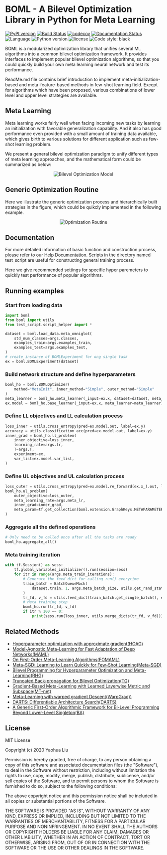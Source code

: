 
# BOML - A Bilevel Optimization Library in Python for Meta Learning
[![PyPI version](https://badge.fury.io/py/boml.svg)](https://badge.fury.io/py/boml)
[![Build Status](https://travis-ci.com/dut-media-lab/BOML.svg?branch=master)](https://travis-ci.com/dut-media-lab/BOML)
[![codecov](https://codecov.io/gh/dut-media-lab/BOML/branch/master/graph/badge.svg)](https://codecov.io/gh/dut-media-lab/BOML)
[![Documentation Status](https://readthedocs.org/projects/boml/badge/?version=latest)](https://boml.readthedocs.io/en/latest/?badge=latest)
![Language](https://img.shields.io/github/languages/top/dut-media-lab/boml?logoColor=green)
![Python version](https://img.shields.io/pypi/pyversions/boml)
![license](https://img.shields.io/badge/license-MIT-000000.svg)
![Code style: black](https://img.shields.io/badge/code%20style-black-000000.svg)

BOML is a modularized optimization library that unifies several ML algorithms into a common bilevel optimization framework. It provides interfaces to implement popular bilevel optimization algorithms, so that you could quickly build your own meta learning neural network and test its performance.

ReadMe.md file contains brief introduction to implement meta-initialization-based and meta-feature-based methods in few-shot learning field. Except for algorithms which have been proposed, various combinations of lower level and upper level strategies are available. 

## Meta Learning 

Meta learning works fairly well when facing incoming new tasks by learning an initialization with favorable generalization capability. And it also has good performance even provided with a small amount of training data available, which gives birth to various solutions for different application such as few-shot learning problem.

We present a general bilevel optimization paradigm to unify different types of meta learning approaches, and the mathematical form could be summarized as below:<br>

<div align=center>
  
![Bilevel Optimization Model](https://github.com/dut-media-lab/BOML/blob/master/figures/p1.png)
</div>

## Generic Optimization Routine
Here we illustrate the generic optimization process and hierarchically built strategies in the figure, which could be quikcly implemented in the following example.<br>

<div align=center>
  
![Optimization Routine](https://github.com/dut-media-lab/BOML/blob/master/figures/p2.png)
</div>

## Documentation 
For more detailed information of basic function and construction process, please refer to our [Help Documentation](https://dut-media-lab.github.io/BOML/). Scripts in the directory named test_script are useful for constructing general training process.

Here we give recommended settings for specific hyper paremeters to quickly test performance of popular algorithms.

## Running examples
### Start from loading data
```python
import boml
from boml import utils
from test_script.script_helper import *

dataset = boml.load_data.meta_omniglot(
    std_num_classes=args.classes,
    examples_train=args.examples_train,
    examples_test=args.examples_test,
)
# create instance of BOMLExperiment for ong single task
ex = boml.BOMLExperiment(dataset)

```

### Build network structure and define hyperparameters
```python
boml_ho = boml.BOMLOptimizer(
    method="MetaInit", inner_method="Simple", outer_method="Simple"
)
meta_learner = boml_ho.meta_learner(_input=ex.x, dataset=dataset, meta_model="V1")
ex.model = boml_ho.base_learner(_input=ex.x, meta_learner=meta_learner)
``` 
### Define LL objectives and LL calculation process
```python
loss_inner = utils.cross_entropy(pred=ex.model.out, label=ex.y)
accuracy = utils.classification_acc(pred=ex.model.out, label=ex.y)
inner_grad = boml_ho.ll_problem(
    inner_objective=loss_inner,
    learning_rate=args.lr,
    T=args.T,
    experiment=ex,
    var_list=ex.model.var_list,
)
```
### Define UL objectives and UL calculation process
```python
loss_outer = utils.cross_entropy(pred=ex.model.re_forward(ex.x_).out, label=ex.y_)
boml_ho.ul_problem(
    outer_objective=loss_outer,
    meta_learning_rate=args.meta_lr,
    inner_grad=inner_grad,
    meta_param=tf.get_collection(boml.extension.GraphKeys.METAPARAMETERS),
)
```
### Aggregate all the defined operations
```python
# Only need to be called once after all the tasks are ready
boml_ho.aggregate_all()
```
### Meta training iteration
```python
with tf.Session() as sess:
    tf.global_variables_initializer().run(session=sess)
    for itr in range(args.meta_train_iterations):
        # Generate the feed_dict for calling run() everytime
        train_batch = BatchQueueMock(
            dataset.train, 1, args.meta_batch_size, utils.get_rand_state(1)
        )
        tr_fd, v_fd = utils.feed_dict(train_batch.get_single_batch(), ex)
        # Meta training step
        boml_ho.run(tr_fd, v_fd)
        if itr % 100 == 0:
            print(sess.run(loss_inner, utils.merge_dicts(tr_fd, v_fd)))
```

## Related Methods 
 - [Hyperparameter optimization with approximate gradient(HOAG)](https://arxiv.org/abs/1602.02355)
 - [Model-Agnostic Meta-Learning for Fast Adaptation of Deep Networks(MAML)](https://arxiv.org/abs/1703.03400)
 - [On First-Order Meta-Learning Algorithms(FOMAML)](https://arxiv.org/abs/1803.02999)
 - [Meta-SGD: Learning to Learn Quickly for Few-Shot Learning(Meta-SGD)](https://arxiv.org/pdf/1707.09835.pdf)
 - [Bilevel Programming for Hyperparameter Optimization and Meta-Learning(RHG)](http://export.arxiv.org/pdf/1806.04910)
 - [Truncated Back-propagation for Bilevel Optimization(TG)](https://arxiv.org/pdf/1810.10667.pdf)
 - [Gradient-Based Meta-Learning with Learned Layerwise Metric and Subspace(MT-net)](http://proceedings.mlr.press/v80/lee18a/lee18a.pdf)
 - [Meta-Learning with warped gradient Descent(WarpGrad))](https://arxiv.org/abs/1909.00025)
 - [DARTS: Differentiable Architecture Search(DARTS)](https://arxiv.org/pdf/1806.09055.pdf)
 - [A Generic First-Order Algorithmic Framework for Bi-Level Programming Beyond Lower-Level Singleton(BA)](https://arxiv.org/pdf/2006.04045.pdf)



## License

MIT License

Copyright (c) 2020 Yaohua Liu

Permission is hereby granted, free of charge, to any person obtaining a copy
of this software and associated documentation files (the "Software"), to deal
in the Software without restriction, including without limitation the rights
to use, copy, modify, merge, publish, distribute, sublicense, and/or sell
copies of the Software, and to permit persons to whom the Software is
furnished to do so, subject to the following conditions:

The above copyright notice and this permission notice shall be included in all
copies or substantial portions of the Software.

THE SOFTWARE IS PROVIDED "AS IS", WITHOUT WARRANTY OF ANY KIND, EXPRESS OR
IMPLIED, INCLUDING BUT NOT LIMITED TO THE WARRANTIES OF MERCHANTABILITY,
FITNESS FOR A PARTICULAR PURPOSE AND NONINFRINGEMENT. IN NO EVENT SHALL THE
AUTHORS OR COPYRIGHT HOLDERS BE LIABLE FOR ANY CLAIM, DAMAGES OR OTHER
LIABILITY, WHETHER IN AN ACTION OF CONTRACT, TORT OR OTHERWISE, ARISING FROM,
OUT OF OR IN CONNECTION WITH THE SOFTWARE OR THE USE OR OTHER DEALINGS IN THE
SOFTWARE.



